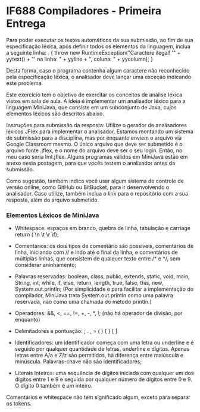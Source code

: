 # IF688 Compiladores - Primeira Entrega
Para poder executar os testes automáticos da sua submissão, ao fim de sua especificação léxica, após definir todos os elementos da linguagem, inclua a seguinte linha:
. { throw new RuntimeException("Caractere ilegal! '" + yytext() + "' na linha: " + yyline + ", coluna: " + yycolumn); }

Desta forma, caso o programa contenha algum caractere não reconhecido pela especificação léxica, o analisador deve lançar uma exceção indicando este problema. 

Este exercício tem o objetivo de exercitar os conceitos de análise léxica vistos em sala de aula. A ideia é implementar um analisador léxico para a linguagem MiniJava, que consiste em um subconjunto de Java, cujos elementos léxicos são descritos abaixo. 

Instruções para submissão da resposta: Utilize o gerador de analisadores léxicos JFlex para implementar o analisador. Estamos montando um sistema de submissão para a disciplina, mas por enquanto enviem o arquivo via Google Classroom mesmo. O único arquivo que deve ser submetido é o arquivo fonte .jflex, e o nome do arquivo deve ser o seu login. Então, no meu caso seria lmt.jflex. Alguns programas válidos em MiniJava estão em anexo nesta postagem, para que vocês testem o analisador antes da submissão. 

Como sugestão, também indico você usar algum sistema de controle de versão online, como GitHub ou BitBucket, para ir desenvolvendo o analisador. Caso utilize, também inclua o link para o repositório com a sua resposta, além do arquivo submetido. 


### Elementos Léxicos de MiniJava

- Whitespace: espaços em branco, quebra de linha, tabulação e carriage return ( \n \t \r \f);

- Comentários: os dois tipos de comentário são possíveis, comentários de linha, iniciando com // e indo até o final da linha, e comentários de múltiplas linhas, que consistem de qualquer texto entre /* e */, sem considerar aninhamento;

- Palavras reservadas: boolean, class, public, extends, static, void, main, String, int, while, if, else, return, length, true, false, this, new, System.out.println; 
(Por simplicidade e para facilitar a implementação do compilador, MiniJava trata System.out.println como uma palavra reservada, não como uma chamada do método println.)

- Operadores: &&, <, ==, !=, +, -, *, !; 
(não há operador de divisão, por enquanto)

- Delimitadores e pontuação: ; . , = ( ) { } [ ]

- Identificadores: um identificador começa com uma letra ou underline e é seguido por qualquer quantidade de letras, underline e dígitos. Apenas letras entre A/a e Z/z são permitidos, há diferença entre maiúscula e minúscula. Palavras-chave não são identificadores;

- Literais Inteiros: uma sequência de dígitos iniciada com qualquer um dos dígitos entre 1 e 9 e seguida por qualquer número de dígitos entre 0 e 9. O dígito 0 também é um inteiro. 

Comentários e whitespace não tem significado algum, exceto para separar os tokens.
